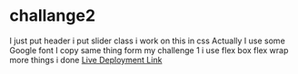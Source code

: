 # challange2
I just put header
i put slider class
i work on this in css
Actually I use some Google font
I copy same thing form my challenge 1
i use flex box
flex wrap
more things i done
[Live Deployment Link](git@github.com:rafiqnasrat/challange2.git)
